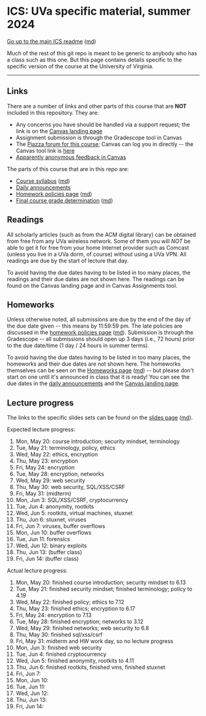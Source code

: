 ICS: UVa specific material, summer 2024
=======================================

[Go up to the main ICS readme](../readme.html) ([md](../readme.md))

Much of the rest of this git repo is meant to be generic to anybody who has a class such as this one. But this page contains details specific to the specific version of the course at the University of Virginia.

------------------------------------------------------------

Links
-----

There are a number of links and other parts of this course that are **NOT** included in this repository.  They are:

- Any concerns you have should be handled via a support request; the link is on the [Canvas landing page](https://canvas.its.virginia.edu/courses/107451)
- Assignment submission is through the Gradescope tool in Canvas
- The [Piazza forum for this course](https://piazza.com/class/lwe5bspo5os4o8); Canvas can log you in directly -- the Canvas tool link is [here](https://canvas.its.virginia.edu/courses/107451/external_tools/21)
- [Apparently anonymous feedback in Canvas](https://canvas.its.virginia.edu/courses/107451/external_tools/18084)

<!-- no longer available in canvas or no longer used:

- ~~[Email list archive](https://collab.its.virginia.edu/portal/directtool/23262987-1288-4c6d-912f-c1b031973f44/), which is a Collab tool~~
- ~~[Anonymous feedback](https://collab.its.virginia.edu/portal/directtool/b166e2b1-f967-4df0-8e7e-1b25f58a30e2/), which is a Collab tool~~
- ~~The link for the VirtualBox image will be available on the [Canvas landing page](https://canvas.its.virginia.edu/courses/107451).  For how to install it, see  [here](https://uva-cs.github.io/pdr/tutorials/01-intro-unix/virtual-box.html).~~

-->

The parts of this course that are in this repo are:

- [Course syllabus](syllabus.html) ([md](syllabus.md))
- [Daily announcements](daily-announcements.html#/)
- [Homework policies page](hw-policies.html) ([md](hw-policies.md))
- [Final course grade determination](grades.html) ([md](grades.md))


Readings
--------

All scholarly articles (such as from the ACM digital library) can be obtained from free from any UVa wireless network.  Some of them you will *NOT* be able to get it for free from your home Internet provider such as Comcast (unless you live in a UVa dorm, of course) without using a UVa VPN.  All readings are due by the start of lecture that day.

To avoid having the due dates having to be listed in too many places, the readings and their due dates are not shown here.  The readings can be found on the Canvas landing page and in Canvas Assignments tool.

<!--
- Due Friday, September 13th:
    - [An Introduction to Cybersecurity Ethics](https://www.scu.edu/media/ethics-center/technology-ethics/IntroToCybersecurityEthics.pdf): you can skip the questions (the blue boxes therein); once you remove those, the table of contents, and the appendices, it's about 35 typed pages
-->

<!--
- Due Wednesday, March 22nd: [NPR's Planet Monday podcast episode 908: I Am Not A Robot](https://www.npr.org/sections/money/2019/04/24/716854013/episode-908-i-am-not-a-robot)

-->
<!--
- Due Wednesday, May 22nd:
	- [ACM Code of Ethics](https://www.acm.org/code-of-ethics)
    - [Reflections on Trusting Trust](https://dl.acm.org/citation.cfm?id=358210)
	- [Morris Worm Wikipedia page](https://en.wikipedia.org/wiki/Morris_worm)
-->

Homeworks
-----------

Unless otherwise noted, all submissions are due by the end of the day of the due date given -- this means by 11:59:59 pm.  The late policies are discussed in the [homework policies page](hw-policies.html) ([md](hw-policies.md)).  Submission is through the Gradescope -- all submissions should open up 3 days (i.e., 72 hours) prior to the due date/time (1 day / 24 hours in summer terms).

To avoid having the due dates having to be listed in too many places, the homeworks and their due dates are not shown here.  The homeworks themselves can be seen on the [Homeworks page](../hws/index.html) ([md](../hws/index.md)) -- but please don't start on one until it's announced in class that it is ready!  You can see the due dates in the [daily announcements](daily-announcements.html#/) and the [Canvas landing page](https://canvas.its.virginia.edu/courses/107451).

<!-- 

- [HW 13: Forensics](../hws/hw-forensics.html) ([md](../hws/hw-forensics.md)) is due Friday, December 6th
- [HW 12: Movie Night](../hws/hw-movie-night.html) ([md](../hws/hw-movie-night.md)) is due Wednesday, December 4th
- [HW 11: Buffer Overflow](../hws/hw-buffer.html) ([md](../hws/hw-buffer.md)) is due Friday, November 22nd
- [HW 10: Celebrity Visit](../hws/hw-celebrity-visit.html) ([md](../hws/hw-celebrity-visit.md)) is due Thursday, November 21st, and there is all of 12 hours of lateness allowed on this!
- [HW 9: Rootkits](../hws/hw-rootkits.html) ([md](../hws/hw-rootkits.md)) is due Friday, November 15th
- [HW 8: Cryptocurrency](../hws/hw-cryptocurrency.html) ([md](../hws/hw-cryptocurrency.md)) is due Friday, November 1st
- [HW 7: Networks](../hws/hw-networks.html) ([md](../hws/hw-networks.md)) is due Friday, October 25th
- [HW 6: SQL, XSS, & CSRF](../hws/hw-sql-xss-csrf.html) ([md](../hws/hw-sql-xss-csrf.md)) is due Friday, October 18th
- [HW 5: Hashing](../hws/hw-hashing.html) ([md](../hws/hw-hashing.md)) is due Friday, October 4th
- [HW 4: RSA](../hws/hw-rsa.html) ([md](../hws/hw-rsa.md)) is due Friday, September 27th
- [HW 3: Ethics](../hws/hw-ethics.html) ([md](../hws/hw-ethics.md)) is due Friday, September 20th

-->



Lecture progress
-------------------------

The links to the specific slides sets can be found on the [slides page](../slides/index.html) ([md](../slides/index.md)).

Expected lecture progress:

1. Mon, May 20: course introduction; security mindset, terminology
2. Tue, May 21: terminology, policy, ethics
3. Wed, May 22: ethics, encryption
4. Thu, May 23: encryption
5. Fri, May 24: encryption
6. Tue, May 28: encryption, networks
7. Wed, May 29: web security
8. Thu, May 30: web security, SQL/XSS/CSRF
9. Fri, May 31: (midterm)
10. Mon, Jun 3: SQL/XSS/CSRF, cryptocurrency
11. Tue, Jun 4: anonymity, rootkits
12. Wed, Jun 5: rootkits, virtual machines, stuxnet
13. Thu, Jun 6: stuxnet, viruses
14. Fri, Jun 7: viruses, buffer overflows
15. Mon, Jun 10: buffer overflows
16. Tue, Jun 11: forensics
17. Wed, Jun 12: binary exploits
18. Thu, Jun 13: (buffer class)
19. Fri, Jun 14: (buffer class)

Actual lecture progress:

1. Mon, May 20: finished course introduction; security mindset to 6.13
2. Tue, May 21: finished security mindset; finished terminology; policy to 4.19
3. Wed, May 22: finished policy; ethics to 7.12
4. Thu, May 23: finished ethics; encryption to 6.17
5. Fri, May 24: encryption to 7.13
6. Tue, May 28: finished encryption; networks to 3.12
7. Wed, May 29: finished networks; web security to 6.8
8. Thu, May 30: finished sql/xss/csrf
9. Fri, May 31: midterm and HW work day, so no lecture progress
10. Mon, Jun 3: finished web security
11. Tue, Jun 4: finished cryptocurrency
12. Wed, Jun 5: finished anonymity, rootkits to 4.11
13. Thu, Jun 6: finished rootkits, finished vms, finished stuxnet
14. Fri, Jun 7: 
15. Mon, Jun 10: 
16. Tue, Jun 11: 
17. Wed, Jun 12: 
18. Thu, Jun 13: 
19. Fri, Jun 14: 

